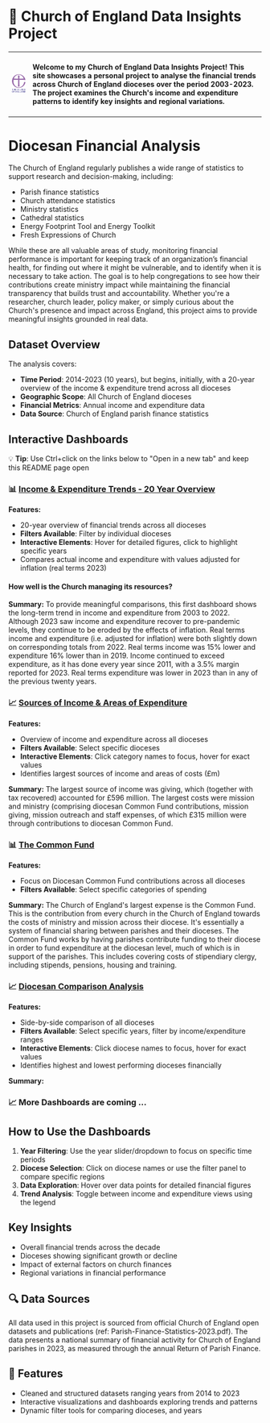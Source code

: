 # 🚀 Church of England Data Insights Project

<!-- ![License](https://img.shields.io/badge/license-MIT-green) -->

<!-- | Feature | Status | -->
<!-- |---------|--------| -->
<!-- | ![Version](https://img.shields.io/badge/version-1.0-blue) | ✅ Under Development | -->

<table>
  <tr>
    <td><img src="/images/Church%20of%20England%20Logo%20Version%202.png" alt="Alt text" width="150"></td>
    <!-- <td><h2>About Me</h2></td> -->
    <td><h4>Welcome to my Church of England Data Insights Project! This site showcases a personal project to analyse the financial trends across Church of England dioceses over the period 2003-2023. 
            The project examines the Church's income and expenditure patterns to identify key insights and regional variations. </h4></td>
  </tr>
</table>

# Diocesan Financial Analysis

<!-- - 🏛️ **Parish demographics and structures** -->


The Church of England regularly publishes a wide range of statistics to support research and decision-making, including:

- Parish finance statistics          
- Church attendance statistics  
- Ministry statistics  
- Cathedral statistics  
- Energy Footprint Tool and Energy Toolkit  
- Fresh Expressions of Church  

While these are all valuable areas of study, monitoring financial performance is important for keeping track of an organization’s financial health, for finding out where it might be vulnerable, and to
identify when it is necessary to take action. The goal is to help congregations to see how their contributions create ministry impact while maintaining the financial transparency that builds trust and accountability. 
Whether you're a researcher, church leader, policy maker, or simply curious about the Church's presence and impact across England, this project aims to provide meaningful insights grounded in real data.

<!-- ## 📈 Sample Visualization -->
<!-- Below is an infographic summarizing where the Church's money typically comes from and where it has gone over the period 2014-2023: -->

<!-- ![Dashboard Screenshot](images/dashboard-infographic.png) -->

## Dataset Overview

The analysis covers:
- **Time Period**: 2014-2023 (10 years), but begins, initially, with a 20-year overview of the income & expenditure trend across all dioceses
- **Geographic Scope**: All Church of England dioceses
- **Financial Metrics**: Annual income and expenditure data
- **Data Source**: Church of England parish finance statistics

## Interactive Dashboards

💡 **Tip**: Use Ctrl+click on the links below to "Open in a new tab" and keep this README page open

### 📊 [Income & Expenditure Trends - 20 Year Overview](https://public.tableau.com/app/profile/nawaz.hossain/viz/diocesan_dashboard1/Dashboard1) 

**Features:**
- 20-year overview of financial trends across all dioceses
- **Filters Available**: Filter by individual dioceses
- **Interactive Elements**: Hover for detailed figures, click to highlight specific years
- Compares actual income and expenditure with values adjusted for inflation (real terms 2023)

#### How well is the Church managing its resources?

**Summary:**
To provide meaningful comparisons, this first dashboard shows the long-term trend in income and expenditure from 2003 to 2022. Although 2023 saw income and expenditure recover to pre-pandemic levels, they continue to be eroded by the effects of inflation. Real terms income and expenditure (i.e. adjusted for inflation) were both slightly down on corresponding totals from 2022. Real terms income was 15% lower and expenditure 16% lower than in 2019. Income continued to exceed expenditure, as it has done every year since 2011, with a 3.5% margin reported for 2023. Real terms expenditure was lower in 2023 than in any of the previous twenty years. 

### 📈 [Sources of Income & Areas of Expenditure](https://public.tableau.com/app/profile/nawaz.hossain/viz/diocesan_dashboard2/Dashboard2)  

**Features:**
- Overview of income and expenditure across all dioceses
- **Filters Available**: Select specific dioceses
- **Interactive Elements**: Click category names to focus, hover for exact values
- Identifies largest sources of income and areas of costs (£m)

**Summary:**
The largest source of income was giving, which (together with tax recovered) accounted for £596 million. The largest costs were mission and ministry (comprising diocesan Common Fund contributions, mission giving, mission outreach and staff expenses, of which £315 million were through contributions to diocesan Common Fund. 

### 📊 [The Common Fund](https://public.tableau.com/app/profile/nawaz.hossain/viz/diocesan_dashboard4/Dashboard4) 

**Features:**
- Focus on Diocesan Common Fund contributions across all dioceses
- **Filters Available**: Select specific categories of spending

**Summary:**
The Church of England's largest expense is the Common Fund. This is the contribution from every church in the Church of England towards the costs of ministry and mission across their diocese. It's essentially a system of financial sharing between parishes and their dioceses. The Common Fund works by having parishes contribute funding to their diocese in order to fund expenditure at the diocesan level, much of which is in support of the parishes. This includes covering costs of stipendiary clergy, including stipends, pensions, housing and training.


### 📈 [Diocesan Comparison Analysis](https://public.tableau.com/app/profile/nawaz.hossain/viz/diocesan_incexp_trends/Dashboard2)
**Features:**
- Side-by-side comparison of all dioceses
- **Filters Available**: Select specific years, filter by income/expenditure ranges
- **Interactive Elements**: Click diocese names to focus, hover for exact values
- Identifies highest and lowest performing dioceses financially

**Summary:**

### 📈 More Dashboards are coming ... 

## How to Use the Dashboards

1. **Year Filtering**: Use the year slider/dropdown to focus on specific time periods
2. **Diocese Selection**: Click on diocese names or use the filter panel to compare specific regions
3. **Data Exploration**: Hover over data points for detailed financial figures
4. **Trend Analysis**: Toggle between income and expenditure views using the legend

## Key Insights

- Overall financial trends across the decade
- Dioceses showing significant growth or decline
- Impact of external factors on church finances
- Regional variations in financial performance

## 🔍 Data Sources
All data used in this project is sourced from official Church of England open datasets and publications (ref: Parish-Finance-Statistics-2023.pdf).
The data presents a national summary of financial activity for Church of England parishes in 2023, as measured through the annual Return of Parish Finance.

## 🚀 Features

- Cleaned and structured datasets ranging years from 2014 to 2023
- Interactive visualizations and dashboards exploring trends and patterns
- Dynamic filter tools for comparing dioceses, and years


<!-- 📊 <a href="https://public.tableau.com/app/profile/nawaz.hossain/viz/diocesan_incexp_trends/Dashboard1" target="_blank">Income & Expenditure trend 10 Year Overview</a> -->

<!-- 📊 <a href="https://public.tableau.com/app/profile/nawaz.hossain/viz/diocesan_incexp_trends/Dashboard2" target="_blank">Income & Expenditure per Diocese</a> -->

<!-- 📊 [Income & Expenditure Overview](https://public.tableau.com/app/profile/nawaz.hossain/viz/diocesan_incexp_trends/Dashboard1) -->

